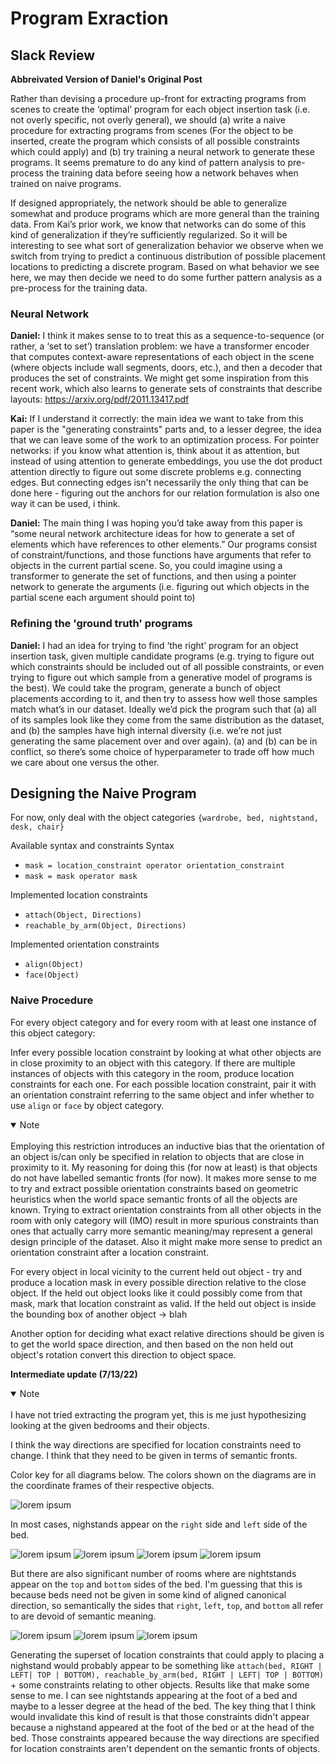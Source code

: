 # Program Exraction
## Slack Review 
**Abbreivated Version of Daniel's Original Post**

Rather than devising a procedure up-front for extracting programs from scenes to create the ‘optimal’ program for each object insertion task (i.e. not overly specific, not overly general), we should (a) write a naive procedure for extracting programs from scenes (For the object to be inserted, create the program which consists of all possible constraints which could apply) and (b) try training a neural network to generate these programs. It seems premature to do any kind of pattern analysis to pre-process the training data before seeing how a network behaves when trained on naive programs. 

If designed appropriately, the network should be able to generalize somewhat and produce programs which are more general than the training data. From Kai’s prior work, we know that networks can do some of this kind of generalization if they’re sufficiently regularized. So it will be interesting to see what sort of generalization behavior we observe when we switch from trying to predict a continuous distribution of possible placement locations to predicting a discrete program. Based on what behavior we see here, we may then decide we need to do some further pattern analysis as a pre-process for the training data. 

### Neural Network 
**Daniel:** I think it makes sense to to treat this as a sequence-to-sequence (or rather, a ‘set to set’) translation problem: we have a transformer encoder that computes context-aware representations of each object in the scene (where objects include wall segments, doors, etc.), and then a decoder that produces the set of constraints. We might get some inspiration from this recent work, which also learns to generate sets of constraints that describe layouts: https://arxiv.org/pdf/2011.13417.pdf

**Kai:** If I understand it correctly: the main idea we want to take from this paper is the "generating constraints" parts and, to a lesser degree, the idea that we can leave some of the work to an optimization process. For pointer networks: if you know what attention is, think about it as attention, but instead of using attention to generate embeddings, you use the dot product attention directly to figure out some discrete problems e.g. connecting edges. But connecting edges isn't necessarily the only thing that can be done here - figuring out the anchors for our relation formulation is also one way it can be used, i think.

**Daniel:** The main thing I was hoping you’d take away from this paper is “some neural network architecture ideas for how to generate a set of elements which have references to other elements.” Our programs consist of constraint/functions, and those functions have arguments that refer to objects in the current partial scene. So, you could imagine using a transformer to generate the set of functions, and then using a pointer network to generate the arguments (i.e. figuring out which objects in the partial scene each argument should point to)

### Refining the 'ground truth' programs 
**Daniel:** I had an idea for trying to find ‘the right’ program for an object insertion task, given multiple candidate programs (e.g. trying to figure out which constraints should be included out of all possible constraints, or even trying to figure out which sample from a generative model of programs is the best). We could take the program, generate a bunch of object placements according to it, and then try to assess how well those samples match what’s in our dataset. Ideally we’d pick the program such that (a) all of its samples look like they come from the same distribution as the dataset, and (b) the samples have high internal diversity (i.e. we’re not just generating the same placement over and over again). (a) and (b) can be in conflict, so there’s some choice of hyperparameter to trade off how much we care about one versus the other.

## Designing the Naive Program 
For now, only deal with the object categories `{wardrobe, bed, nightstand, desk, chair}`

Available syntax and constraints
Syntax
 * `mask = location_constraint operator orientation_constraint`
 * `mask = mask operator mask`

Implemented location constraints 
 * `attach(Object, Directions)`
 * `reachable_by_arm(Object, Directions)`

Implemented orientation constraints 
 * `align(Object)`
 * `face(Object)`

### Naive Procedure 
For every object category and for every room with at least one instance of this object category: 

Infer every possible location constraint by looking at what other objects are in close proximity to an object with this category. If there are multiple instances of objects with this category in the room, produce location constraints for each one. For each possible location constraint, pair it with an orientation constraint referring to the same object and infer whether to use `align` or `face` by object category. 

<details open>
<summary>Note</summary>
<br>
Employing this restriction introduces an inductive bias that the orientation of an object is/can only be specified in relation to objects that are close in proximity to it. My reasoning for doing this (for now at least) is that objects do not have labelled semantic fronts (for now). It makes more sense to me to try and extract possible orientation constraints based on geometric heuristics when the world space semantic fronts of all the objects are known. Trying to extract orientation constraints from all other objects in the room with only category will (IMO) result in more spurious constraints than ones that actually carry more semantic meaning/may represent a general design principle of the dataset. Also it might make more sense to predict an orientation constraint after a location constraint. 
</details>

For every object in local vicinity to the current held out object - try and produce a location mask in every possible direction relative to the close object. If the held out object looks like it could possibly come from that mask, mark that location constraint as valid. If the held out object is inside the bounding box of another object -> blah 

Another option for deciding what exact relative directions should be given is to get the world space direction, and then based on the non held out object's rotation convert this direction to object space. 

**Intermediate update (7/13/22)** 
<details open>
<summary>Note</summary>
<br>
I have not tried extracting the program yet, this is me just hypothesizing looking at the given bedrooms and their objects. 
</details>

I think the way directions are specified for location constraints need to change. I think that they need to be given in terms of semantic fronts. 

Color key for all diagrams below. The colors shown on the diagrams are in the coordinate frames of their respective objects. 

![lorem ipsum](diagrams/color_key.png)

In most cases, nighstands appear on the `right` side and `left` side of the bed. 

![lorem ipsum](diagrams/50-SecondBedroom-40617.png)
![lorem ipsum](diagrams/65-SecondBedroom-17779.png)
![lorem ipsum](diagrams/76-SecondBedroom-1727.png)
![lorem ipsum](diagrams/58-MasterBedroom-836.png)

But there are also significant number of rooms where are nightstands appear on the `top` and `bottom` sides of the bed. I'm guessing that this is because beds need not be given in some kind of aligned canonical direction, so semantically the sides that `right`, `left`, `top`, and `bottom` all refer to are devoid of semantic meaning. 

![lorem ipsum](diagrams/51-MasterBedroom-40642.png)
![lorem ipsum](diagrams/89-SecondBedroom-15023.png)
![lorem ipsum](diagrams/127-Bedroom-68029.png)

Generating the superset of location constraints that could apply to placing a nighstand would probably appear to be something like `attach(bed, RIGHT | LEFT| TOP | BOTTOM), reachable_by_arm(bed, RIGHT | LEFT| TOP | BOTTOM)` + some constraints relating to other objects. Results like that make some sense to me. I can see nightstands appearing at the foot of a bed and maybe to a lesser degree at the head of the bed. The key thing that I think would invalidate this kind of result is that those constraints didn't appear because a nighstand appeared at the foot of the bed or at the head of the bed. Those constraints appeared because the way directions are specified for location constraints aren't dependent on the semantic fronts of objects. 
